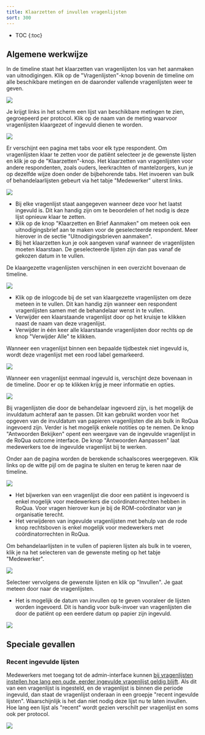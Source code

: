 ```yaml
---
title: Klaarzetten of invullen vragenlijsten
sort: 300
---
```


* TOC
{:toc}

## Algemene werkwijze

In de timeline staat het klaarzetten van vragenlijsten los van het aanmaken van uitnodigingen. Klik op de "Vragenlijsten"-knop bovenin de timeline om alle beschikbare metingen en de daaronder vallende vragenlijsten weer te geven.

<img src="/rom_manual/assets/images/screenshots/dossier_quests0.png" />

Je krijgt links in het scherm een lijst van beschikbare metingen te zien, gegroepeerd per protocol. Klik op de naam van de meting waarvoor vragenlijsten klaargezet of ingevuld dienen te worden.

<img src="/rom_manual/assets/images/screenshots/dossier_quests1.png" />

Er verschijnt een pagina met tabs voor elk type respondent. Om vragenlijsten klaar te zetten voor de patiënt selecteer je de gewenste lijsten en klik je op de "Klaarzetten"-knop. Het klaarzetten van vragenlijsten voor andere respondenten, zoals ouders, leerkrachten of mantelzorgers, kun je op dezelfde wijze doen onder de bijbehorende tabs.  Het invoeren van bulk of behandelaarlijsten gebeurt via het tabje "Medewerker" uiterst links.

<img src="/rom_manual/assets/images/screenshots/dossier_quests3.png" />

<ul class="hints">
  <li> Bij elke vragenlijst staat aangegeven wanneer deze voor het laatst ingevuld is. Dit kan handig zijn om te beoordelen of het nodig is deze lijst opnieuw klaar te zetten.</li>
  <li> Klik op de knop "Klaarzetten en Brief Aanmaken" om meteen ook een uitnodigingsbrief aan te maken voor de geselecteerde respondent. Meer hierover in de sectie "Uitnodigingsbrieven aanmaken".</li>
  <li> Bij het klaarzetten kun je ook aangeven vanaf wanneer de vragenlijsten moeten klaarstaan. De geselecteerde lijsten zijn dan pas vanaf de gekozen datum in te vullen.</li>
</ul>

De klaargezette vragenlijsten verschijnen in een overzicht bovenaan de timeline.

<img src="/rom_manual/assets/images/screenshots/dossier_quests4.png" />

<ul class="hints">
  <li> Klik op de inlogcode bij de set van klaargezette vragenlijsten om deze meteen in te vullen. Dit kan handig zijn wanneer een respondent vragenlijsten samen met de behandelaar wenst in te vullen.</li>
  <li> Verwijder een klaarstaande vragenlijst door op het kruisje te klikken naast de naam van deze vragenlijst.</li>
  <li> Verwijder in één keer alle klaarstaande vragenlijsten door rechts op de knop "Verwijder Alle" te klikken.</li>
</ul>

Wanneer een vragenlijst binnen een bepaalde tijdbestek niet ingevuld is, wordt deze vragenlijst met een rood label gemarkeerd.

<img src="/rom_manual/assets/images/screenshots/dossier_quests4a.png" />

Wanneer een vragenlijst eenmaal ingevuld is, verschijnt deze bovenaan in de timeline. Door er op te klikken krijg je meer informatie en opties.

<img src="/rom_manual/assets/images/screenshots/dossier_quests5.png" />

Bij vragenlijsten die door de behandelaar ingevoerd zijn, is het mogelijk de invuldatum achteraf aan te passen. Dit kan gebruikt worden voor het opgeven van de invuldatum van papieren vragenlijsten die als bulk in RoQua ingevoerd zijn. Verder is het mogelijk enkele notities op te nemen. De knop "Antwoorden Bekijken" opent een weergave van de ingevulde vragenlijst in de RoQua outcome interface. De knop "Antwoorden Aanpassen" laat medewerkers toe de ingevulde vragenlijst bij te werken.

Onder aan de pagina worden de berekende schaalscores weergegeven. Klik links op de witte pijl om de pagina te sluiten en terug te keren naar de timeline.

<img src="/rom_manual/assets/images/screenshots/dossier_answers_edit1.png" />

<ul class="hints">
  <li> Het bijwerken van een vragenlijst die door een patiënt is ingevoerd is enkel mogelijk voor medewerkers die coördinatorrechten hebben in RoQua. Voor vragen hierover kun je bij de ROM-coördinator van je organisatie terecht.</li>
  <li> Het verwijderen van ingevulde vragenlijsten met behulp van de rode knop rechtsboven is enkel mogelijk voor medewerkers met coördinatorrechten in RoQua.</li>
</ul>

Om behandelaarlijsten in te vullen of papieren lijsten als bulk in te voeren, klik je na het selecteren van de gewenste meting op het tabje "Medewerker".

<img src="/rom_manual/assets/images/screenshots/dossier_quests1a.png" />

Selecteer vervolgens de gewenste lijsten en klik op "Invullen". Je gaat meteen door naar de vragenlijsten.

<ul class="hints hints-sidebar">
  <li> Het is mogelijk de datum van invullen op te geven vooraleer de lijsten worden ingevoerd. Dit is handig voor bulk-invoer van vragenlijsten die door de patiënt op een eerdere datum op papier zijn ingevuld.</li>
</ul>

<img src="/rom_manual/assets/images/screenshots/dossier_quests1b.png" />


## Speciale gevallen

### Recent ingevulde lijsten

Medewerkers met toegang tot de admin-interface kunnen [bij vragenlijsten instellen hoe lang een oude, eerder ingevulde vragenlijst geldig blijft](/rom_manual/admin/rom_config/protocols/#tijdspanne). Als dit van een vragenlijst is ingesteld, en de vragenlijst is binnen die periode ingevuld, dan staat de vragenlijst onderaan in een groepje "recent ingevulde lijsten". Waarschijnlijk is het dan niet nodig deze lijst nu te laten invullen. Hoe lang een lijst als "recent" wordt gezien verschilt per vragenlijst en soms ook per protocol.

<img src="/rom_manual/assets/images/screenshots/epd_recently_answered_questionnaires.png" />
